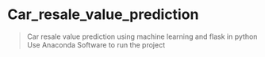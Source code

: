 # Car_resale_value_prediction

> Car resale value prediction using machine learning and flask in python
> Use Anaconda Software to run the project 
